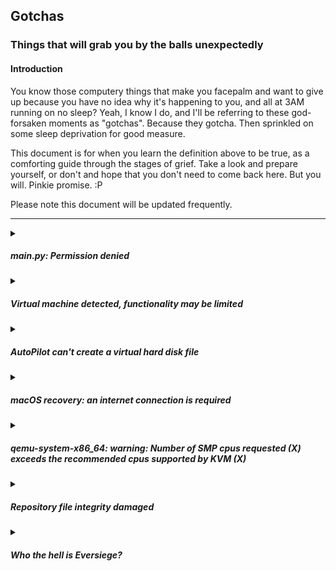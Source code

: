 ## Gotchas
### Things that will grab you by the balls unexpectedly

#### Introduction

You know those computery things that make you facepalm and want to give up because you have no idea why it's happening to you, and all at 3AM running on no sleep? Yeah, I know I do, and I'll be referring to these god-forsaken moments as "gotchas". Because they gotcha. Then sprinkled on some sleep deprivation for good measure. 

This document is for when you learn the definition above to be true, as a comforting guide through the stages of grief. Take a look and prepare yourself, or don't and hope that you don't need to come back here. But you will. Pinkie promise. :P

Please note this document will be updated frequently.

***
<details><summary><h5>main.py: Permission denied</h5></summary>

Awww, you little donkey. You forgot to make it executable.

```sh
$ chmod +x ./main.py
```

*sigh*. I did say it was for noobs. Dammit.

</details>

<details><summary><h5>Virtual machine detected, functionality may be limited</h5></summary>

Exactly what it says on the tin. However, it **is** just a warning. 

You can still access all aspects of the project, but they probably won't work unless you have nested virtualisation enabled, and even then, good luck with performance.

If this message appears in error, and it is your host machine, please [submit an issue on GitHub](https://github.com/Coopydood/ultimate-macOS-KVM/issues/new), providing your system specifications in the issue.

</details>


<details><summary><h5>AutoPilot can't create a virtual hard disk file</h5></summary>

You probably don't have ``qemu-tools`` installed.

</details>

<details><summary><h5>macOS recovery: an internet connection is required</h5></summary>

Make sure your network adapter model is set correctly in your config file. You may want to try with the ``vmxnet3`` virtual network device.

Also make sure that the virtual network is started. You can do this with 

```sh
$ sudo virsh net-start default
```

</details>

<details><summary><h5>qemu-system-x86_64: warning: Number of SMP cpus requested (X) exceeds the recommended cpus supported by KVM (X)</h5></summary>

This is caused by incorrect virtual CPU topology. You may have set an invalid number of virtual CPU cores and/or threads.

Please read [this document](https://github.com/Coopydood/ultimate-macOS-KVM/wiki/AutoPilot) on the wiki to learn what values you should use.

</details>

<details><summary><h5>Repository file integrity damaged</h5></summary>

When using AutoPilot, the restore tools suite, system checkers, or the built-in updater tool, you may encounter an error regarding repo file integrity.

This indicates that critical files needed for the project to operate were not found when searched for by the running script.

Please check that you have not moved or deleted core files, such as those in the ``resources`` folder. 

To repair the repo integrity, you may have to use the online-based restore tool, that can be accessed by typing ``X`` at the restore tools menu.

</details>

<details><summary><h5>Who the hell is Eversiege?</h5></summary>

You may have seen the name ``Eversiege`` pop up throughout the project. Who is it you ask?

[Ask him.](https://github.com/eversiege)

It's not like I know.

</details>